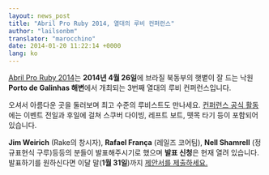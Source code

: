 ```yaml
---
layout: news_post
title: "Abril Pro Ruby 2014, 열대의 루비 컨퍼런스"
author: "lailsonbm"
translator: "marocchino"
date: 2014-01-20 11:22:14 +0000
lang: ko
---
```


[Abril Pro Ruby 2014](http://abrilproruby.com/)는 **2014년 4월 26일**에
브라질 북동부의 햇볕이 잘 드는 낙원 **Porto de Galinhas 해변**에서
개최되는 3번째 열대의 루비 컨퍼런스입니다.

오셔서 아름다운 곳을 둘러보며 최고  수준의 루비스트도 만나세요.
[컨퍼런스 공식 활동](http://abrilproruby.com/en/conference/)에는 이벤트 전일과
후일에 걸쳐 스쿠버 다이빙, 레프트 보트, 뗏목 타기 등이 포함되어 있습니다.

**Jim Weirich** (Rake의 창시자), **Rafael França** (레일즈 코어팀),
**Nell Shamrell** (정규표현식 구루)등등의 분들이 발표해주시기로 했으며
**발표 신청**은 현재 열려 있습니다. 발표하기를 원하신다면 이달 말(**1월
31일**)까지 [제안서를 제출하세요.](http://cfp.abrilproruby.com/)
